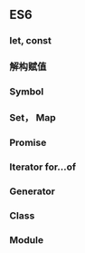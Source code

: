 ## ES6

### let, const

### 解构赋值

### Symbol

### Set， Map

### Promise

### Iterator for...of

### Generator

### Class

### Module